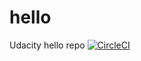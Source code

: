 # hello
Udacity hello repo 
[![CircleCI](https://circleci.com/gh/ThinhMDITPTIT/hello/tree/main.svg?style=svg)](https://circleci.com/gh/ThinhMDITPTIT/hello/tree/main)
